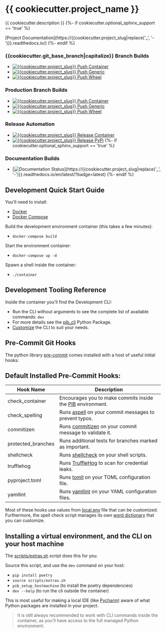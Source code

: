 # {{ cookiecutter.project_name }}

{{ cookiecutter.description }}
{%- if cookiecutter.optional_sphinx_support == 'true' %}

[Project Documentation](https://{{cookiecutter.project_slug|replace('_', '-')}}.readthedocs.io/)
{%- endif %}

### {{cookiecutter.git_base_branch|capitalize}} Branch Builds
- [![{{cookiecutter.project_slug}} Push Container](https://github.com/{{cookiecutter.git_username}}/{{cookiecutter.project_slug}}/workflows/{{cookiecutter.project_slug}}-push-container/badge.svg?branch={{cookiecutter.git_base_branch}})](https://github.com/{{cookiecutter.git_username}}/{{cookiecutter.project_slug}}/actions)
- [![{{cookiecutter.project_slug}} Push Generic](https://github.com/{{cookiecutter.git_username}}/{{cookiecutter.project_slug}}/workflows/{{cookiecutter.project_slug}}-push-generic/badge.svg?branch={{cookiecutter.git_base_branch}})](https://github.com/{{cookiecutter.git_username}}/{{cookiecutter.project_slug}}/actions)
- [![{{cookiecutter.project_slug}} Push Wheel](https://github.com/{{cookiecutter.git_username}}/{{cookiecutter.project_slug}}/workflows/{{cookiecutter.project_slug}}-push-wheel/badge.svg?branch={{cookiecutter.git_base_branch}})](https://github.com/{{cookiecutter.git_username}}/{{cookiecutter.project_slug}}/actions)

### Production Branch Builds
- [![{{cookiecutter.project_slug}} Push Container](https://github.com/{{cookiecutter.git_username}}/{{cookiecutter.project_slug}}/workflows/{{cookiecutter.project_slug}}-push-container/badge.svg?branch=production)](https://github.com/{{cookiecutter.git_username}}/{{cookiecutter.project_slug}}/actions)
- [![{{cookiecutter.project_slug}} Push Generic](https://github.com/{{cookiecutter.git_username}}/{{cookiecutter.project_slug}}/workflows/{{cookiecutter.project_slug}}-push-generic/badge.svg?branch=production)](https://github.com/{{cookiecutter.git_username}}/{{cookiecutter.project_slug}}/actions)
- [![{{cookiecutter.project_slug}} Push Wheel](https://github.com/{{cookiecutter.git_username}}/{{cookiecutter.project_slug}}/workflows/{{cookiecutter.project_slug}}-push-wheel/badge.svg?branch=production)](https://github.com/{{cookiecutter.git_username}}/{{cookiecutter.project_slug}}/actions)

### Release Automation
- [![{{cookiecutter.project_slug}} Release Container](https://github.com/{{cookiecutter.git_username}}/{{cookiecutter.project_slug}}/workflows/{{cookiecutter.project_slug}}-release-container/badge.svg)](https://github.com/{{cookiecutter.git_username}}/{{cookiecutter.project_slug}}/actions)
- [![{{cookiecutter.project_slug}} Release PyPi](https://github.com/{{cookiecutter.git_username}}/{{cookiecutter.project_slug}}/workflows/{{cookiecutter.project_slug}}-release-pypi/badge.svg)](https://github.com/{{cookiecutter.git_username}}/{{cookiecutter.project_slug}}/actions)
{%- if cookiecutter.optional_sphinx_support == 'true' %}

### Documentation Builds
- [![Documentation Status](https://readthedocs.org/projects/{{cookiecutter.project_slug}}/badge/?version=latest)](https://{{cookiecutter.project_slug|replace('_', '-')}}.readthedocs.io/en/latest/?badge=latest)
{%- endif %}

## Development Quick Start Guide

You'll need to install:
 - [Docker](https://www.docker.com/) 
 - [Docker Compose](https://docs.docker.com/compose/install/)

Build the development environment container (this takes a few minutes):
- `docker-compose build`

Start the environment container:
- `docker-compose up -d`

Spawn a shell inside the container:
- `./container`

## Development Tooling Reference

Inside the container you'll find the Development CLI:
- Run the CLI without arguments to see the complete list of available commands: `dev`
- For more details see the [pib_cli](https://pypi.org/project/pib-cli/) Python Package.
- [Customize](https://github.com/{{cookiecutter.git_username}}/{{cookiecutter.project_slug}}/tree/{{cookiecutter.git_base_branch}}/assets/cli.yml) the CLI to suit your needs.

## Pre-Commit Git Hooks
The python library [pre-commit](https://pre-commit.com/) comes installed with a host of useful initial hooks:

## Default Installed Pre-Commit Hooks:
| Hook Name          | Description                                                                                                  |
| ------------------ | ------------------------------------------------------------------------------------------------------------ |
| check_container    | Encourages you to make commits inside the [PIB](https://github.com/niall-byrne/python-in-a-box) environment. |
| check_spelling     | Runs [aspell](http://aspell.net/) on your commit messages to prevent typos.                                  |
| commitizen         | Runs [commitizen](https://commitizen-tools.github.io/commitizen/) on your commit message to validate it.     |
| protected_branches | Runs additional tests for branches marked as important.                                                      |
| shellcheck         | Runs [shellcheck](https://www.shellcheck.net/) on your shell scripts.                                        |
| trufflehog         | Runs [TruffleHog](https://github.com/trufflesecurity/trufflehog) to scan for credential leaks.               |
| pyproject.toml     | Runs [tomll](https://github.com/Ainiroad/go-toml) on your TOML configuration file.                           |
| yamllint           | Runs [yamllint](https://github.com/adrienverge/yamllint) on your YAML configuration files.                   |

Most of these hooks use values from [local.env](https://github.com/{{cookiecutter.git_username}}/{{cookiecutter.project_slug}}/tree/{{cookiecutter.git_base_branch}}/assets/local.env) file that can be customized.
Furthermore, the spell check script manages its own [word dictionary](https://github.com/{{cookiecutter.git_username}}/{{cookiecutter.project_slug}}/tree/{{cookiecutter.git_base_branch}}/.aspell.pws) that you can customize. 

## Installing a virtual environment, and the CLI on your host machine

The [scripts/extras.sh](https://github.com/{{cookiecutter.git_username}}/{{cookiecutter.project_slug}}/tree/{{cookiecutter.git_base_branch}}/scripts/extras.sh) script does this for you.

Source this script, and use the `dev` command on your host:
- `pip install poetry`
- `source scripts/extras.sh`
- `pib_setup_hostmachine` (to install the poetry dependencies)  
- `dev --help` (to run the cli outside the container)

This is most useful for making a local IDE (like [Pycharm](https://www.jetbrains.com/pycharm/)) aware of what Python packages are installed in your project.

> It is still always recommended to work with CLI commands inside the container, as you'll have access to the full managed Python environment.
